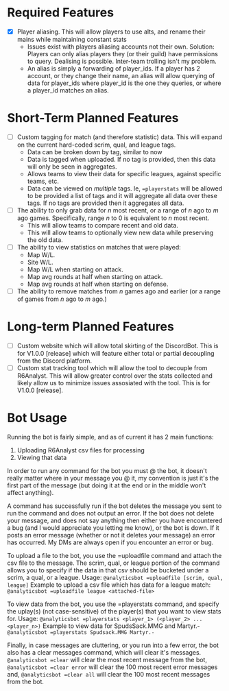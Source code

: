 # Required Features
- [x] Player aliasing. This will allow players to use alts, and rename their mains while maintaining constant stats
  - Issues exist with players aliasing accounts not their own. Solution: Players can only alias players they (or their guild) have permissions to query. Dealising is possible. Inter-team trolling isn't my problem.
  - An alias is simply a forwarding of player_ids. If a player has 2 account, or they change their name, an alias will allow querying of data for player_ids where player_id is the one they queries, or where a player_id matches an alias.

# Short-Term Planned Features

- [ ] Custom tagging for match (and therefore statistic) data. This will expand on the current hard-coded scrim, qual, and league tags.
  - Data can be broken down by tag, similar to now
  - Data is tagged when uploaded. If no tag is provided, then this data will only be seen in aggregates.
  - Allows teams to view their data for specific leagues, against specific teams, etc.
  - Data can be viewed on *multiple* tags. Ie, `=playerstats` will be allowed to be provided a list of tags and it will aggregate all data over these tags. If no tags are provided then it aggregates all data.
- [ ] The ability to only grab data for *n* most recent, or a range of *n* ago to *m* ago games. Specifically, range *n* to 0 is equivalent to *n* most recent.
  - This will allow teams to compare recent and old data.
  - This will allow teams to optionally view new data while preserving the old data.
- [ ] The ability to view statistics on matches that were played:
  - Map W/L.
  - Site W/L.
  - Map W/L when starting on attack.
  - Map avg rounds at half when starting on attack.
  - Map avg rounds at half when starting on defense.
- [ ] The ability to remove matches from *n* games ago and earlier (or a range of games from *n* ago to *m* ago.)

# Long-term Planned Features
- [ ] Custom website which will allow total skirting of the DiscordBot. This is for V1.0.0 [release] which will feature either total or partial decoupling from the Discord platform.
- [ ] Custom stat tracking tool which will allow the tool to decouple from R6Analyst. This will allow greater control over the stats collected and likely allow us to minimize issues assosiated with the tool. This is for V1.0.0 [release].
 
# Bot Usage

Running the bot is fairly simple, and as of current it has 2 main functions:

 1) Uploading R6Analyst csv files for processing
 2) Viewing that data

In order to run any command for the bot you must @ the bot, it doesn't really matter where in your message you @ it, my convention is just it's the first part of the message (but doing it at the end or in the middle won't affect anything).

A command has successfully run if the bot deletes the message you sent to run the command and does not output an error. If the bot does not delete your message, and does not say anything then either you have encountered a bug (and I would appreciate you letting me know), or the bot is down. If it posts an error message (whether or not it deletes your message) an error has occurred. My DMs are always open if you encounter an error or bug. 

To upload a file to the bot, you use the =uploadfile command and attach the csv file to the message. The scrim, qual, or league portion of the command allows you to specify if the data in that csv should be bucketed under a scrim, a qual, or a league.
Usage: `@analyticsbot =uploadfile [scrim, qual, league]`
Example to upload a csv file which has data for a league match:
`@analyticsbot =uploadfile league <attached-file>`


To view data from the bot, you use the =playerstats command, and specify the uplay(s) (not case-sensitive) of the player(s) that you want to view stats for.
Usage: `@analyticsbot =playerstats <player_1> (<player_2> ... <player_n>)`
Example to view data for SpudsSack.MMG and Martyr.-
`@analyticsbot =playerstats Spudsack.MMG Martyr.-`


Finally, in case messages are cluttering, or you run into a few error, the bot also has a clear messages command, which will clear it's messages.
`@analyticsbot =clear` will clear the most recent message from the bot,
`@analyticsbot =clear error` will clear the 100 most recent error messages and,
`@analyticsbot =clear all` will clear the 100 most recent messages from the bot.